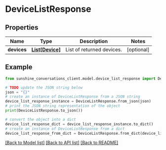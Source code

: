 # DeviceListResponse


## Properties

Name | Type | Description | Notes
------------ | ------------- | ------------- | -------------
**devices** | [**List[Device]**](Device.md) | List of returned devices. | [optional] 

## Example

```python
from sunshine_conversations_client.model.device_list_response import DeviceListResponse

# TODO update the JSON string below
json = "{}"
# create an instance of DeviceListResponse from a JSON string
device_list_response_instance = DeviceListResponse.from_json(json)
# print the JSON string representation of the object
print(DeviceListResponse.to_json())

# convert the object into a dict
device_list_response_dict = device_list_response_instance.to_dict()
# create an instance of DeviceListResponse from a dict
device_list_response_from_dict = DeviceListResponse.from_dict(device_list_response_dict)
```
[[Back to Model list]](../README.md#documentation-for-models) [[Back to API list]](../README.md#documentation-for-api-endpoints) [[Back to README]](../README.md)


